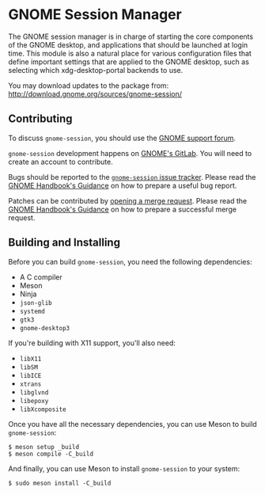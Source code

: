 # GNOME Session Manager

The GNOME session manager is in charge of starting the core components of the
GNOME desktop, and applications that should be launched at login time. This
module is also a natural place for various configuration files that define
important settings that are applied to the GNOME desktop, such as selecting
which xdg-desktop-portal backends to use.

You may download updates to the package from: http://download.gnome.org/sources/gnome-session/

## Contributing

To discuss `gnome-session`, you should use the
[GNOME support forum](https://discourse.gnome.org/c/platform/).

`gnome-session` development happens on
[GNOME's GitLab](http://gitlab.gnome.org/GNOME/gnome-session).
You will need to create an account to contribute.

Bugs should be reported to the
[`gnome-session` issue tracker](https://gitlab.gnome.org/GNOME/gnome-session/-/issues/).
Please read the
[GNOME Handbook's Guidance](https://handbook.gnome.org/issues/reporting.html)
on how to prepare a useful bug report.

Patches can be contributed by
[opening a merge request](https://gitlab.gnome.org/GNOME/gnome-session/-/merge_requests).
Please read the
[GNOME Handbook's Guidance](https://handbook.gnome.org/development.html)
on how to prepare a successful merge request.

## Building and Installing

Before you can build `gnome-session`, you need the following dependencies:

- A C compiler
- Meson
- Ninja
- `json-glib`
- `systemd`
- `gtk3`
- `gnome-desktop3`

If you're building with X11 support, you'll also need:

- `libX11`
- `libSM`
- `libICE`
- `xtrans`
- `libglvnd`
- `libepoxy`
- `libXcomposite`

Once you have all the necessary dependencies, you can use Meson to build
`gnome-session`:

```
$ meson setup _build
$ meson compile -C_build
```

And finally, you can use Meson to install `gnome-session` to your system:

```
$ sudo meson install -C_build
```
